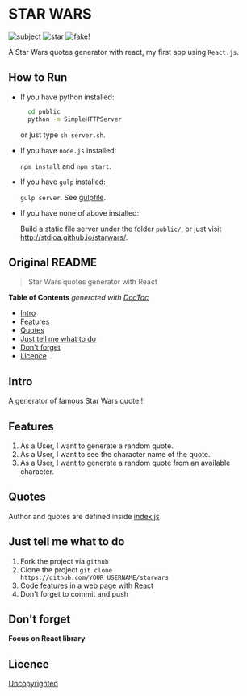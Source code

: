 # STAR WARS

![subject](https://img.shields.io/badge/subject-homework%20of%20a%20friend-brightgreen.svg) ![star](https://img.shields.io/badge/Stars-100M+-green.svg?style=social) ![fake!](https://img.shields.io/badge/%E2%86%90-Just%20a%20joke>__<-red.svg?style=flat)

A Star Wars quotes generator with react, my first app using `React.js`.

## How to Run

* If you have python installed:  
  
  ``` bash
    cd public
    python -m SimpleHTTPServer
  ```
  
    or just type `sh server.sh`.


* If you have `node.js` installed:  
  
  `npm install` and `npm start`.
  
* If you have `gulp` installed:
  
  `gulp server`. See [gulpfile](./gulpfile.js).


* If you have none of above installed:  
  
  Build a static file server under the folder `public/`, or just visit <http://stdioa.github.io/starwars/>.

## Original README

> Star Wars quotes generator with React

<!-- START doctoc generated TOC please keep comment here to allow auto update -->

<!-- DON'T EDIT THIS SECTION, INSTEAD RE-RUN doctoc TO UPDATE -->

**Table of Contents**  *generated with [DocToc](https://github.com/thlorenz/doctoc)*

- [Intro](#intro)
- [Features](#features)
- [Quotes](#quotes)
- [Just tell me what to do](#just-tell-me-what-to-do)
- [Don't forget](#dont-forget)
- [Licence](#licence)

<!-- END doctoc generated TOC please keep comment here to allow auto update -->



## Intro

A generator of famous Star Wars quote !

## Features

1. As a User, I want to generate a random quote.
2. As a User, I want to see the character name of the quote.
3. As a User, I want to generate a random quote from an available character.

## Quotes

Author and quotes are defined inside [index.js](./index.js)

## Just tell me what to do

1. Fork the project via `github`
2. Clone the project `git clone https://github.com/YOUR_USERNAME/starwars`
3. Code [features](#features) in a web page with [React](https://facebook.github.io/react/)
4. Don't forget to commit and push

## Don't forget

**Focus on React library**

## Licence

[Uncopyrighted](http://zenhabits.net/uncopyright/)